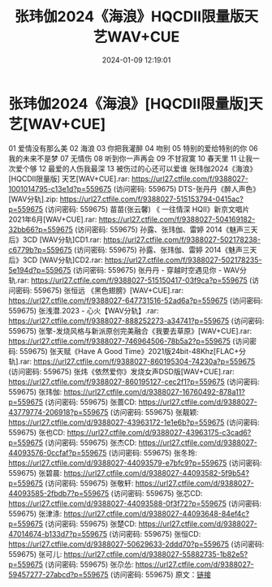 ﻿---
title: 张玮伽2024《海浪》HQCDII限量版天艺WAV+CUE
date: 2024-01-09 12:19:01
categories: 新碟专辑、稀有等精品
tags: 华语中文
---
# 张玮伽2024《海浪》[HQCDII限量版]天艺[WAV+CUE]

01 爱情没有那么美
02 海浪
03 你把我灌醉
04 吻别
05 特别的爱给特别的你
06 我的未来不是梦
07 无情伤
08 听到你一声再会
09 不甘寂寞
10 春天里
11 让我一次爱个够
12 最爱的人伤我最深
13 被伤过的心还可以爱谁
张玮伽2024《海浪》[HQCDII限量版] 天艺[WAV+CUE].rar: https://url27.ctfile.com/f/9388027-1001014795-c13e1d?p=559675
(访问密码: 559675)
DTS-张丹丹《醉人声色》[WAV分轨].zip: https://url27.ctfile.com/f/9388027-515153794-0415ac?p=559675
(访问密码: 559675)
苗苗(张云馨) 《 一往情深 HQII》新京文唱片2021年6月[WAV+CUE].rar: https://url27.ctfile.com/f/9388027-504169182-32bb66?p=559675
(访问密码: 559675)
孙露、张玮伽、雷婷 2014《魅声三天后》3CD [WAV分轨]CD1.rar: https://url27.ctfile.com/f/9388027-502178238-c6779b?p=559675
(访问密码: 559675)
孙露、张玮伽、雷婷 2014《魅声三天后》3CD [WAV分轨]CD2.rar: https://url27.ctfile.com/f/9388027-502178235-5e194d?p=559675
(访问密码: 559675)
张丹丹 - 穿越时空遇见你 - WAV分轨.rar: https://url27.ctfile.com/f/9388027-515150417-03f9ca?p=559675
(访问密码: 559675)
张恒远 《黑色翅膀》[WAV+CUE].rar: https://url27.ctfile.com/f/9388027-647731516-52ad6a?p=559675
(访问密码: 559675)
张浅潜.2023 - 心火【WAV分轨】.rar: https://url27.ctfile.com/f/9388027-888252273-a34741?p=559675
(访问密码: 559675)
张擎-发烧风格与新派原创完美融合《我要去草原》[WAV+CUE].rar: https://url27.ctfile.com/f/9388027-746964506-78b5a2?p=559675
(访问密码: 559675)
张天赋《Have A Good Time》2021版24bit-48Khz[FLAC+分轨].rar: https://url27.ctfile.com/f/9388027-860195304-74230a?p=559675
(访问密码: 559675)
张炜《依然爱你》发烧女声DSD版[WAV+CUE].rar: https://url27.ctfile.com/f/9388027-860195127-cec2f1?p=559675
(访问密码: 559675)
张玮伽: https://url27.ctfile.com/d/9388027-16760492-878a11?p=559675
(访问密码: 559675)
张蔷CD: https://url27.ctfile.com/d/9388027-43779774-206918?p=559675
(访问密码: 559675)
张靓颖: https://url27.ctfile.com/d/9388027-43963172-1e1e6b?p=559675
(访问密码: 559675)
张也CD: https://url27.ctfile.com/d/9388027-43963175-c3cad6?p=559675
(访问密码: 559675)
张杰CD: https://url27.ctfile.com/d/9388027-44093576-0ccfaf?p=559675
(访问密码: 559675)
张冬玲: https://url27.ctfile.com/d/9388027-44093579-e7bfc9?p=559675
(访问密码: 559675)
张碧晨: https://url27.ctfile.com/d/9388027-44093582-5f9b54?p=559675
(访问密码: 559675)
张敬轩: https://url27.ctfile.com/d/9388027-44093585-2fbdb7?p=559675
(访问密码: 559675)
张芯CD: https://url27.ctfile.com/d/9388027-44093588-0f3f72?p=559675
(访问密码: 559675)
张津涤: https://url27.ctfile.com/d/9388027-44093648-84ef4c?p=559675
(访问密码: 559675)
张楚CD: https://url27.ctfile.com/d/9388027-47014674-b133d7?p=559675
(访问密码: 559675)
张恒CD: https://url27.ctfile.com/d/9388027-50629633-2ddd70?p=559675
(访问密码: 559675)
张可儿: https://url27.ctfile.com/d/9388027-55882735-1b82e5?p=559675
(访问密码: 559675)
张尕怂: https://url27.ctfile.com/d/9388027-59457277-27abcd?p=559675
(访问密码: 559675)
原文：[链接](https://blog.sina.com.cn/s/blog_1647c7e760103145i.html)